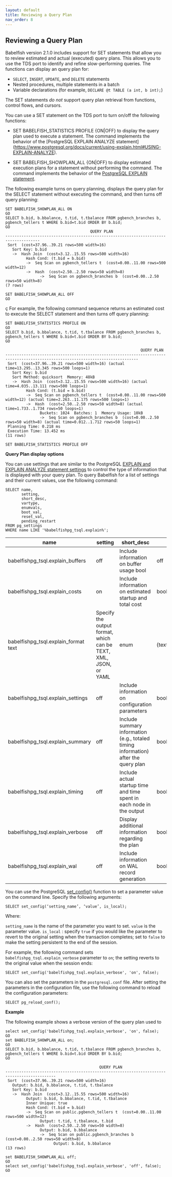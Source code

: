 ```yaml
---
layout: default
title: Reviewing a Query Plan
nav_order: 8
---
```


## Reviewing a Query Plan

Babelfish version 2.1.0 includes support for SET statements that allow you to review estimated and actual (executed) query plans. This allows you to use the TDS port to identify and refine slow-performing queries. The functions can display an query plan for:

- `SELECT`, `INSERT`, `UPDATE`, and `DELETE` statements
- Nested procedures, multiple statements in a batch
- Variable declarations (for example, `DECLARE @t TABLE (a int, b int);`)

The SET statements *do not* support query plan retrieval from functions, control flows, and cursors.

You can use a SET statement on the TDS port to turn on/off the following functions: 

- SET BABELFISH_STATISTICS PROFILE {ON|OFF} to display the query plan used to execute a statement. The command implements the behavior of the [PostgreSQL EXPLAIN ANALYZE statement] (https://www.postgresql.org/docs/current/using-explain.html#USING-EXPLAIN-ANALYZE).
    
- SET BABELFISH_SHOWPLAN_ALL {ON|OFF} to display estimated execution plans for a statement without performing the command. The command implements the behavior of the [PostgreSQL EXPLAIN statement](https://www.postgresql.org/docs/current/using-explain.html#USING-EXPLAIN-BASICS).

The following example turns on query planning, displays the query plan for the SELECT statement without executing the command, and then turns off query planning:

```
SET BABELFISH_SHOWPLAN_ALL ON
GO
SELECT b.bid, b.bbalance, t.tid, t.tbalance FROM pgbench_branches b, pgbench_tellers t WHERE b.bid=t.bid ORDER BY b.bid;
GO
                                     QUERY PLAN                                      
-------------------------------------------------------------------------------------
 Sort  (cost=37.96..39.21 rows=500 width=16)
   Sort Key: b.bid
   ->  Hash Join  (cost=3.12..15.55 rows=500 width=16)
         Hash Cond: (t.bid = b.bid)
         ->  Seq Scan on pgbench_tellers t  (cost=0.00..11.00 rows=500 width=12)
         ->  Hash  (cost=2.50..2.50 rows=50 width=8)
               ->  Seq Scan on pgbench_branches b  (cost=0.00..2.50 rows=50 width=8)
(7 rows)

SET BABELFISH_SHOWPLAN_ALL OFF
GO
```

ç For example, the following command sequence returns an estimated cost to execute the SELECT statement and then turns off query planning:

```
SET BABELFISH_STATISTICS PROFILE ON
GO
SELECT b.bid, b.bbalance, t.tid, t.tbalance FROM pgbench_branches b, pgbench_tellers t WHERE b.bid=t.bid ORDER BY b.bid;
GO

                                                           QUERY PLAN                                                           
--------------------------------------------------------------------------------------------------------------------------------
 Sort  (cost=37.96..39.21 rows=500 width=16) (actual time=13.295..13.345 rows=500 loops=1)
   Sort Key: b.bid
   Sort Method: quicksort  Memory: 48kB
   ->  Hash Join  (cost=3.12..15.55 rows=500 width=16) (actual time=4.035..13.111 rows=500 loops=1)
         Hash Cond: (t.bid = b.bid)
         ->  Seq Scan on pgbench_tellers t  (cost=0.00..11.00 rows=500 width=12) (actual time=2.263..11.175 rows=500 loops=1)
         ->  Hash  (cost=2.50..2.50 rows=50 width=8) (actual time=1.733..1.734 rows=50 loops=1)
               Buckets: 1024  Batches: 1  Memory Usage: 10kB
               ->  Seq Scan on pgbench_branches b  (cost=0.00..2.50 rows=50 width=8) (actual time=0.012..1.712 rows=50 loops=1)
 Planning Time: 0.218 ms
 Execution Time: 13.452 ms
(11 rows)

SET BABELFISH_STATISTICS PROFILE OFF
```


**Query Plan display options**

You can use settings that are similar to the PostgreSQL [EXPLAIN and EXPLAIN ANALYZE statement settings](https://www.postgresql.org/docs/current/sql-explain.html) to control the type of information that is displayed with your query plan.  To query Babelfish for a list of settings and their current values, use the following command:

```
SELECT name,
       setting,
       short_desc,
       vartype,
       enumvals,
       boot_val,
       reset_val,
       pending_restart
FROM pg_settings
WHERE name LIKE '%babelfishpg_tsql.explain%';
```

| name                               | setting | short_desc                          | vartype | enumvals | boot_val | reset_val | pending_restart |
| ---------------------------------- | ------- | ----------------------------------- | ------- | -------- | -------- | --------- | --------------- |
| babelfishpg_tsql.explain_buffers | off | Include information on buffer usage bool | off | off | FALSE |
| babelfishpg_tsql.explain_costs | on | Include information on estimated startup and total cost | bool | on | on | FALSE |
| babelfishpg_tsql.explain_format text | Specify the output format, which can be TEXT, XML, JSON, or YAML | enum | {text,xml,json,yaml} | text | text | FALSE |
| babelfishpg_tsql.explain_settings | off | Include information on configuration parameters | bool | off | off | FALSE |
| babelfishpg_tsql.explain_summary | off | Include summary information (e.g., totaled timing information) after the query plan | bool | off | off | FALSE |
| babelfishpg_tsql.explain_timing | off | Include actual startup time and time spent in each node in the output | bool | off | off | FALSE |
| babelfishpg_tsql.explain_verbose | off | Display additional information regarding the plan | bool | off | off | FALSE |
| babelfishpg_tsql.explain_wal | off | Include information on WAL record generation | bool | off | off | FALSE |

You can use the PostgreSQL [set_config()](https://www.postgresql.org/docs/14/functions-admin.html#FUNCTIONS-ADMIN-SET) function to set a parameter value on the command line. Specify the following arguments:

```
SELECT set_config(‘setting_name’, ‘value’, is_local); 
```

Where:

`setting_name` is the name of the parameter you want to set.
`value` is the parameter value.
`is_local` : specify `true` if you would like the parameter to revert to the original setting when the transaction completes; set to `false` to make the setting persistent to the end of the session.

For example, the following command sets `babelfishpg_tsql.explain_verbose` parameter to `on`; the setting reverts to the original value when the session ends:

```
SELECT set_config('babelfishpg_tsql.explain_verbose', 'on', false);
```

You can also set the parameters in the `postgresql.conf` file.  After setting the parameters in the configuration file, use the following command to reload the configuration parameters:

```
SELECT pg_reload_conf();
```

**Example**

The following example shows a verbose version of the query plan used to 

```
select set_config('babelfishpg_tsql.explain_verbose', 'on', false);
GO
set BABELFISH_SHOWPLAN_ALL on;
GO
SELECT b.bid, b.bbalance, t.tid, t.tbalance FROM pgbench_branches b, pgbench_tellers t WHERE b.bid=t.bid ORDER BY b.bid;
GO

                                         QUERY PLAN                                         
--------------------------------------------------------------------------------------------
 Sort  (cost=37.96..39.21 rows=500 width=16)
   Output: b.bid, b.bbalance, t.tid, t.tbalance
   Sort Key: b.bid
   ->  Hash Join  (cost=3.12..15.55 rows=500 width=16)
         Output: b.bid, b.bbalance, t.tid, t.tbalance
         Inner Unique: true
         Hash Cond: (t.bid = b.bid)
         ->  Seq Scan on public.pgbench_tellers t  (cost=0.00..11.00 rows=500 width=12)
               Output: t.tid, t.tbalance, t.bid
         ->  Hash  (cost=2.50..2.50 rows=50 width=8)
               Output: b.bid, b.bbalance
               ->  Seq Scan on public.pgbench_branches b  (cost=0.00..2.50 rows=50 width=8)
                     Output: b.bid, b.bbalance
(13 rows)

set BABELFISH_SHOWPLAN_ALL off;
GO
select set_config('babelfishpg_tsql.explain_verbose', 'off', false);
GO
